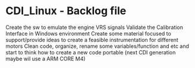 # CDI_Linux - Backlog file

Create the sw to emulate the engine VRS signals
Validate the Calibration Interface in Windows environment 
Create some material focused to support/provide ideas to create a feasible instrumentation for different motors
Clean code, organize, rename some variables/function and etc and start to think how to create a new code portable (next CDI generation maybe wil use a ARM CORE M4)


